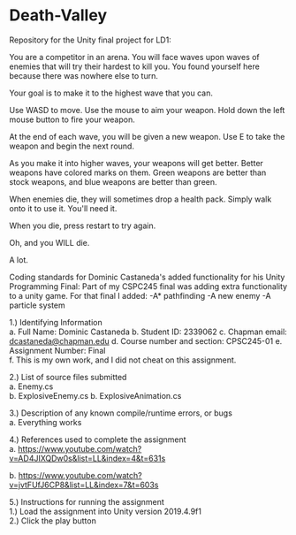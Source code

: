 # Death-Valley
Repository for the Unity final project for LD1:

You are a competitor in an arena. You will face waves upon waves of enemies
that will try their hardest to kill you. You found yourself here because there
was nowhere else to turn.

Your goal is to make it to the highest wave that you can.

Use WASD to move. Use the mouse to aim your weapon. Hold down the left mouse
button to fire your weapon.

At the end of each wave, you will be given a new weapon. Use E to take the
weapon and begin the next round.

As you make it into higher waves, your weapons will get better. Better weapons
have colored marks on them. Green weapons are better than stock weapons, and
blue weapons are better than green.

When enemies die, they will sometimes drop a health pack. Simply walk onto it
to use it. You'll need it.

When you die, press restart to try again.

Oh, and you WILL die.

A lot.

Coding standards for Dominic Castaneda's added functionality for his Unity Programming Final:
Part of my CSPC245 final was adding extra functionality to a unity game. 
For that final I added:
-A* pathfinding
-A new enemy 
-A particle system

1.) Identifying Information  
a. Full Name: Dominic Castaneda 
b. Student ID: 2339062 
c. Chapman email: dcastaneda@chapman.edu 
d. Course number and section: CPSC245-01 
e. Assignment Number: Final  
f. This is my own work, and I did not cheat on this assignment.

2.) List of source files submitted  
a. Enemy.cs  
b. ExplosiveEnemy.cs
b. ExplosiveAnimation.cs

3.) Description of any known compile/runtime errors, or bugs  
a. Everything works

4.) References used to complete the assignment  
  a. https://www.youtube.com/watch?v=AD4JIXQDw0s&list=LL&index=4&t=631s
  
  b. https://www.youtube.com/watch?v=jvtFUfJ6CP8&list=LL&index=7&t=603s

5.) Instructions for running the assignment  
  1.) Load the assignment into Unity version 2019.4.9f1  
  2.) Click the play button

